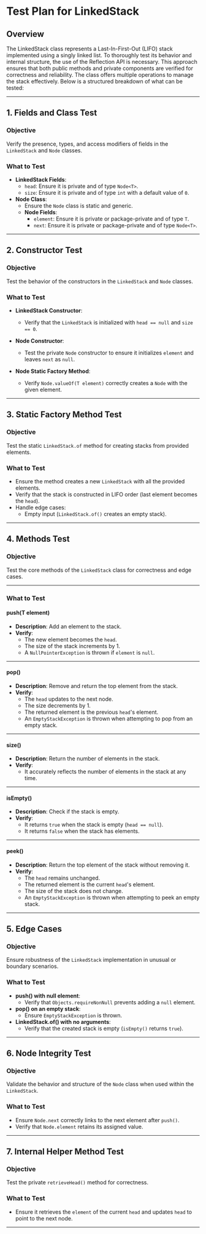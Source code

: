 # **Test Plan for LinkedStack**

## **Overview**

The LinkedStack class represents a Last-In-First-Out (LIFO) stack implemented using a singly linked list. To thoroughly test its behavior and internal structure, the use of the Reflection API is necessary. This approach ensures that both public methods and private components are verified for correctness and reliability. The class offers multiple operations to manage the stack effectively. Below is a structured breakdown of what can be tested:

---

## **1. Fields and Class Test**
### **Objective**
Verify the presence, types, and access modifiers of fields in the `LinkedStack` and `Node` classes.

### **What to Test**
- **LinkedStack Fields**:
    - `head`: Ensure it is private and of type `Node<T>`.
    - `size`: Ensure it is private and of type `int` with a default value of `0`.
- **Node Class**:
    - Ensure the `Node` class is static and generic.
  - **Node Fields**:
      - `element`: Ensure it is private or package-private and of type `T`.
      - `next`: Ensure it is private or package-private and of type `Node<T>`.

---

## **2. Constructor Test**
### **Objective**
Test the behavior of the constructors in the `LinkedStack` and `Node` classes.

### **What to Test**
- **LinkedStack Constructor**:
    - Verify that the `LinkedStack` is initialized with `head == null` and `size == 0`.

- **Node Constructor**:
    - Test the private `Node` constructor to ensure it initializes `element` and leaves `next` as `null`.

- **Node Static Factory Method**:
    - Verify `Node.valueOf(T element)` correctly creates a `Node` with the given element.

---

## **3. Static Factory Method Test**
### **Objective**
Test the static `LinkedStack.of` method for creating stacks from provided elements.

### **What to Test**
- Ensure the method creates a new `LinkedStack` with all the provided elements.
- Verify that the stack is constructed in LIFO order (last element becomes the `head`).
- Handle edge cases:
    - Empty input (`LinkedStack.of()` creates an empty stack).

---

## **4. Methods Test**
### **Objective**
Test the core methods of the `LinkedStack` class for correctness and edge cases.

---

### **What to Test**

#### **push(T element)**
- **Description**: Add an element to the stack.
- **Verify**:
  - The new element becomes the `head`.
  - The size of the stack increments by 1.
  - A `NullPointerException` is thrown if `element` is `null`.

---

#### **pop()**
- **Description**: Remove and return the top element from the stack.
- **Verify**:
  - The `head` updates to the next node.
  - The size decrements by 1.
  - The returned element is the previous `head`'s element.
  - An `EmptyStackException` is thrown when attempting to pop from an empty stack.

---

#### **size()**
- **Description**: Return the number of elements in the stack.
- **Verify**:
  - It accurately reflects the number of elements in the stack at any time.

---

#### **isEmpty()**
- **Description**: Check if the stack is empty.
- **Verify**:
  - It returns `true` when the stack is empty (`head == null`).
  - It returns `false` when the stack has elements.

---

#### **peek()**
- **Description**: Return the top element of the stack without removing it.
- **Verify**:
  - The `head` remains unchanged.
  - The returned element is the current `head`'s element.
  - The size of the stack does not change.
  - An `EmptyStackException` is thrown when attempting to peek an empty stack.

---

## **5. Edge Cases**
### **Objective**
Ensure robustness of the `LinkedStack` implementation in unusual or boundary scenarios.

### **What to Test**
- **push() with null element**:
    - Verify that `Objects.requireNonNull` prevents adding a `null` element.
- **pop() on an empty stack**:
    - Ensure `EmptyStackException` is thrown.
- **LinkedStack.of() with no arguments**:
    - Verify that the created stack is empty (`isEmpty()` returns `true`).

---

## **6. Node Integrity Test**
### **Objective**
Validate the behavior and structure of the `Node` class when used within the `LinkedStack`.

### **What to Test**
- Ensure `Node.next` correctly links to the next element after `push()`.
- Verify that `Node.element` retains its assigned value.

---

## **7. Internal Helper Method Test**
### **Objective**
Test the private `retrieveHead()` method for correctness.

### **What to Test**
- Ensure it retrieves the `element` of the current `head` and updates `head` to point to the next node.

---
